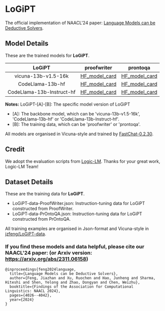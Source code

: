 # LoGiPT
The official implementation of NAACL'24 paper: [Language Models can be Deductive Solvers](https://aclanthology.org/2024.findings-naacl.254.pdf).

## Model Details

These are the trained models for **LoGiPT**.

|           LoGiPT          |  proofwriter  |    prontoqa   |
|:-------------------------:|:-------------:|:-------------:|
|    vicuna-13b-v1.5-16k    | [HF_model_card](https://huggingface.co/jzfeng/LoGiPT-vicuna-13b-v1.5-16k-proofwriter) | [HF_model_card](https://huggingface.co/jzfeng/LoGiPT-vicuna-13b-v1.5-16k-prontoqa) |
|      CodeLlama-13b-hf     | [HF_model_card](https://huggingface.co/jzfeng/LoGiPT-CodeLlama-13b-hf-proofwriter) | [HF_model_card](https://huggingface.co/jzfeng/LoGiPT-CodeLlama-13b-hf-prontoqa) |
| CodeLlama-13b-Instruct-hf | [HF_model_card](https://huggingface.co/jzfeng/LoGiPT-CodeLlama-13b-Instruct-hf-proofwriter) | [HF_model_card](https://huggingface.co/jzfeng/LoGiPT-CodeLlama-13b-Instruct-hf-prontoqa) |


**Notes:** LoGiPT-[A]-[B]: The specific model version of LoGiPT
- [A]: The backbone model, which can be 'vicuna-13b-v1.5-16k', 'CodeLlama-13b-hf' or 'CodeLlama-13b-Instruct-hf'.
- [B]: The training data, which can be 'proofwriter' or 'prontoqa'.

All models are organised in Vicuna-style and trained by [FastChat-0.2.30](https://github.com/lm-sys/FastChat).

## Credit
We adopt the evaluation scripts from [Logic-LM](https://github.com/teacherpeterpan/Logic-LLM). Thanks for your great work, Logic-LM Team!

## Dataset Details

These are the training data for **LoGiPT**.
- LoGiPT-data-ProofWriter.json: Instruction-tuning data for LoGiPT constructed from ProofWriter.
- LoGiPT-data-PrOntoQA.json: Instruction-tuning data for LoGiPT constructed from PrOntoQA.

All training examples are organised in Json-format and Vicuna-style in [jzfeng/LoGiPT-data](https://huggingface.co/datasets/jzfeng/LoGiPT-data).

### If you find these models and data helpful, please cite our NAACL'24 paper: (or Arxiv version: https://arxiv.org/abs/2311.06158)
```shell
@inproceedings{feng2024language,
  title={Language Models can be Deductive Solvers},
  author={Feng, Jiazhan and Xu, Ruochen and Hao, Junheng and Sharma, Hiteshi and Shen, Yelong and Zhao, Dongyan and Chen, Weizhu},
  booktitle={Findings of the Association for Computational Linguistics: NAACL 2024},
  pages={4026--4042},
  year={2024}
}
```
